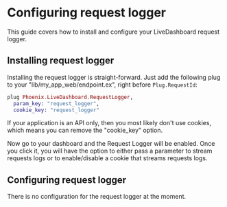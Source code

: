 # Configuring request logger

This guide covers how to install and configure your LiveDashboard request logger.

## Installing request logger

Installing the request logger is straight-forward. Just add the following plug to your "lib/my_app_web/endpoint.ex", right before `Plug.RequestId`:

```elixir
plug Phoenix.LiveDashboard.RequestLogger,
  param_key: "request_logger",
  cookie_key: "request_logger"
```

If your application is an API only, then you most likely don't use cookies, which means you can remove the "cookie_key" option.

Now go to your dashboard and the Request Logger will be enabled. Once you click it, you will have the option to either pass a parameter to stream requests logs or to enable/disable a cookie that streams requests logs.

## Configuring request logger

There is no configuration for the request logger at the moment.
